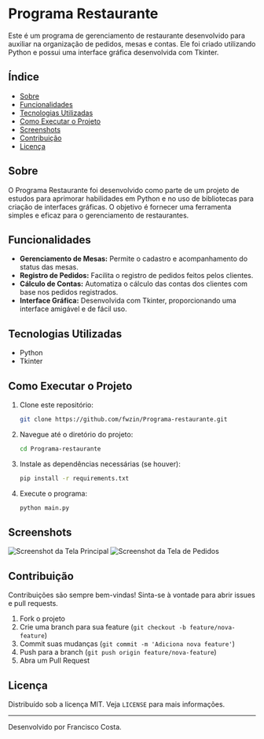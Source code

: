 # Programa Restaurante

Este é um programa de gerenciamento de restaurante desenvolvido para auxiliar na organização de pedidos, mesas e contas. Ele foi criado utilizando Python e possui uma interface gráfica desenvolvida com Tkinter.

## Índice
- [Sobre](#sobre)
- [Funcionalidades](#funcionalidades)
- [Tecnologias Utilizadas](#tecnologias-utilizadas)
- [Como Executar o Projeto](#como-executar-o-projeto)
- [Screenshots](#screenshots)
- [Contribuição](#contribuição)
- [Licença](#licença)

## Sobre
O Programa Restaurante foi desenvolvido como parte de um projeto de estudos para aprimorar habilidades em Python e no uso de bibliotecas para criação de interfaces gráficas. O objetivo é fornecer uma ferramenta simples e eficaz para o gerenciamento de restaurantes.

## Funcionalidades
- **Gerenciamento de Mesas:** Permite o cadastro e acompanhamento do status das mesas.
- **Registro de Pedidos:** Facilita o registro de pedidos feitos pelos clientes.
- **Cálculo de Contas:** Automatiza o cálculo das contas dos clientes com base nos pedidos registrados.
- **Interface Gráfica:** Desenvolvida com Tkinter, proporcionando uma interface amigável e de fácil uso.

## Tecnologias Utilizadas
- Python
- Tkinter

## Como Executar o Projeto
1. Clone este repositório:
    ```bash
    git clone https://github.com/fwzin/Programa-restaurante.git
    ```
2. Navegue até o diretório do projeto:
    ```bash
    cd Programa-restaurante
    ```
3. Instale as dependências necessárias (se houver):
    ```bash
    pip install -r requirements.txt
    ```
4. Execute o programa:
    ```bash
    python main.py
    ```

## Screenshots
![Screenshot da Tela Principal](https://github.com/fwzin/Programa-restaurante/images/screenshot1.png)
![Screenshot da Tela de Pedidos](https://github.com/fwzin/Programa-restaurante/images/screenshot2.png)

## Contribuição
Contribuições são sempre bem-vindas! Sinta-se à vontade para abrir issues e pull requests.
1. Fork o projeto
2. Crie uma branch para sua feature (`git checkout -b feature/nova-feature`)
3. Commit suas mudanças (`git commit -m 'Adiciona nova feature'`)
4. Push para a branch (`git push origin feature/nova-feature`)
5. Abra um Pull Request

## Licença
Distribuído sob a licença MIT. Veja `LICENSE` para mais informações.

---

Desenvolvido por Francisco Costa.
